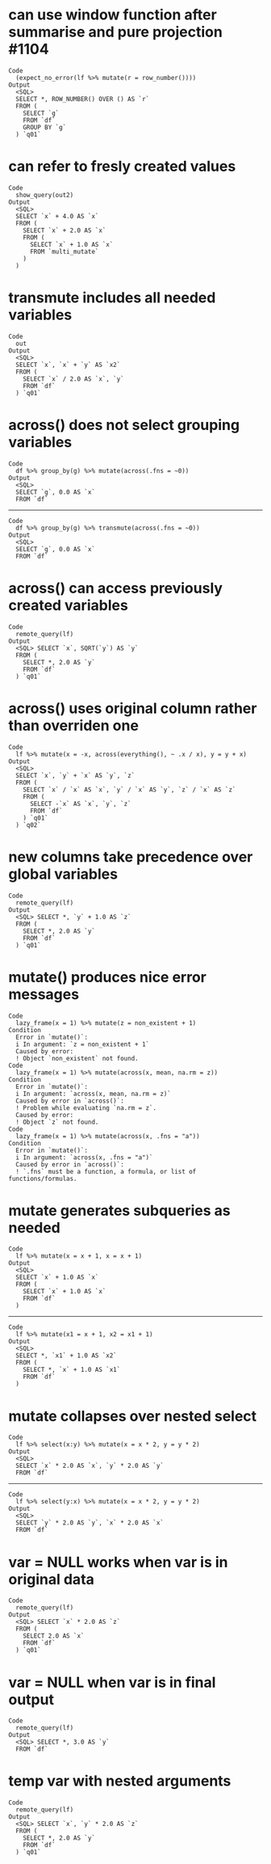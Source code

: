 # can use window function after summarise and pure projection #1104

    Code
      (expect_no_error(lf %>% mutate(r = row_number())))
    Output
      <SQL>
      SELECT *, ROW_NUMBER() OVER () AS `r`
      FROM (
        SELECT `g`
        FROM `df`
        GROUP BY `g`
      ) `q01`

# can refer to fresly created values

    Code
      show_query(out2)
    Output
      <SQL>
      SELECT `x` + 4.0 AS `x`
      FROM (
        SELECT `x` + 2.0 AS `x`
        FROM (
          SELECT `x` + 1.0 AS `x`
          FROM `multi_mutate`
        )
      )

# transmute includes all needed variables

    Code
      out
    Output
      <SQL>
      SELECT `x`, `x` + `y` AS `x2`
      FROM (
        SELECT `x` / 2.0 AS `x`, `y`
        FROM `df`
      ) `q01`

# across() does not select grouping variables

    Code
      df %>% group_by(g) %>% mutate(across(.fns = ~0))
    Output
      <SQL>
      SELECT `g`, 0.0 AS `x`
      FROM `df`

---

    Code
      df %>% group_by(g) %>% transmute(across(.fns = ~0))
    Output
      <SQL>
      SELECT `g`, 0.0 AS `x`
      FROM `df`

# across() can access previously created variables

    Code
      remote_query(lf)
    Output
      <SQL> SELECT `x`, SQRT(`y`) AS `y`
      FROM (
        SELECT *, 2.0 AS `y`
        FROM `df`
      ) `q01`

# across() uses original column rather than overriden one

    Code
      lf %>% mutate(x = -x, across(everything(), ~ .x / x), y = y + x)
    Output
      <SQL>
      SELECT `x`, `y` + `x` AS `y`, `z`
      FROM (
        SELECT `x` / `x` AS `x`, `y` / `x` AS `y`, `z` / `x` AS `z`
        FROM (
          SELECT -`x` AS `x`, `y`, `z`
          FROM `df`
        ) `q01`
      ) `q02`

# new columns take precedence over global variables

    Code
      remote_query(lf)
    Output
      <SQL> SELECT *, `y` + 1.0 AS `z`
      FROM (
        SELECT *, 2.0 AS `y`
        FROM `df`
      ) `q01`

# mutate() produces nice error messages

    Code
      lazy_frame(x = 1) %>% mutate(z = non_existent + 1)
    Condition
      Error in `mutate()`:
      i In argument: `z = non_existent + 1`
      Caused by error:
      ! Object `non_existent` not found.
    Code
      lazy_frame(x = 1) %>% mutate(across(x, mean, na.rm = z))
    Condition
      Error in `mutate()`:
      i In argument: `across(x, mean, na.rm = z)`
      Caused by error in `across()`:
      ! Problem while evaluating `na.rm = z`.
      Caused by error:
      ! Object `z` not found.
    Code
      lazy_frame(x = 1) %>% mutate(across(x, .fns = "a"))
    Condition
      Error in `mutate()`:
      i In argument: `across(x, .fns = "a")`
      Caused by error in `across()`:
      ! `.fns` must be a function, a formula, or list of functions/formulas.

# mutate generates subqueries as needed

    Code
      lf %>% mutate(x = x + 1, x = x + 1)
    Output
      <SQL>
      SELECT `x` + 1.0 AS `x`
      FROM (
        SELECT `x` + 1.0 AS `x`
        FROM `df`
      )

---

    Code
      lf %>% mutate(x1 = x + 1, x2 = x1 + 1)
    Output
      <SQL>
      SELECT *, `x1` + 1.0 AS `x2`
      FROM (
        SELECT *, `x` + 1.0 AS `x1`
        FROM `df`
      )

# mutate collapses over nested select

    Code
      lf %>% select(x:y) %>% mutate(x = x * 2, y = y * 2)
    Output
      <SQL>
      SELECT `x` * 2.0 AS `x`, `y` * 2.0 AS `y`
      FROM `df`

---

    Code
      lf %>% select(y:x) %>% mutate(x = x * 2, y = y * 2)
    Output
      <SQL>
      SELECT `y` * 2.0 AS `y`, `x` * 2.0 AS `x`
      FROM `df`

# var = NULL works when var is in original data

    Code
      remote_query(lf)
    Output
      <SQL> SELECT `x` * 2.0 AS `z`
      FROM (
        SELECT 2.0 AS `x`
        FROM `df`
      ) `q01`

# var = NULL when var is in final output

    Code
      remote_query(lf)
    Output
      <SQL> SELECT *, 3.0 AS `y`
      FROM `df`

# temp var with nested arguments

    Code
      remote_query(lf)
    Output
      <SQL> SELECT `x`, `y` * 2.0 AS `z`
      FROM (
        SELECT *, 2.0 AS `y`
        FROM `df`
      ) `q01`

